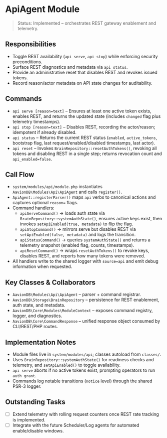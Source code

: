 # ApiAgent Module

> Status: Implemented – orchestrates REST gateway enablement and telemetry.

## Responsibilities
- Toggle REST availability (`api serve`, `api stop`) while enforcing security preconditions.
- Surface REST diagnostics and metadata via `api status`.
- Provide an administrative reset that disables REST and revokes issued tokens.
- Record reason/actor metadata on API state changes for auditability.

## Commands
- `api serve [reason=text]` – Ensures at least one active token exists, enables REST, and returns the updated state (includes `changed` flag plus telemetry timestamps).
- `api stop [reason=text]` – Disables REST, recording the actor/reason; idempotent if already disabled.
- `api status` – Returns the current REST status (`enabled`, `active_tokens`, bootstrap flag, last request/enabled/disabled timestamps, last actor).
- `api reset` – Invokes `BrainRepository::resetAuthTokens()`, revoking all tokens and disabling REST in a single step; returns revocation count and `api_enabled=false`.

## Call Flow
- `system/modules/api/module.php` instantiates `AavionDB\Modules\Api\ApiAgent` and calls `register()`.  
- `ApiAgent::registerParser()` maps `api` verbs to canonical actions and captures optional `reason=` flags.  
- Command handlers:  
  - `apiServeCommand()` → loads auth state via `BrainRepository::systemAuthState()`, ensures active keys exist, then invokes `setApiEnabled(true, metadata)` to flip the flag.  
  - `apiStopCommand()` → mirrors serve but disables REST via `setApiEnabled(false, metadata)` and logs the transition.  
  - `apiStatusCommand()` → queries `systemAuthState()` and returns a telemetry snapshot (enabled flag, counts, timestamps).  
  - `apiResetCommand()` → wraps `resetAuthTokens()` to revoke keys, disables REST, and reports how many tokens were removed.  
- All handlers write to the shared logger with `source=api` and emit debug information when requested.

## Key Classes & Collaborators
- `AavionDB\Modules\Api\ApiAgent` – parser + command registrar.  
- `AavionDB\Storage\BrainRepository` – persistence for REST enablement, auth state, and metadata.  
- `AavionDB\Core\Modules\ModuleContext` – exposes command registry, logger, and diagnostics.  
- `AavionDB\Core\CommandResponse` – unified response object consumed by CLI/REST/PHP routes.

## Implementation Notes
- Module files live in `system/modules/api`; classes autoload from `classes/`.
- Uses `BrainRepository::systemAuthState()` for readiness checks and telemetry, and `setApiEnabled()` to toggle availability.
- `api serve` aborts if no active tokens exist, prompting operators to run `auth grant`.
- Commands log notable transitions (`notice` level) through the shared PSR-3 logger.

## Outstanding Tasks
- [ ] Extend telemetry with rolling request counters once REST rate tracking is implemented.
- [ ] Integrate with the future Scheduler/Log agents for automated enable/disable windows.
